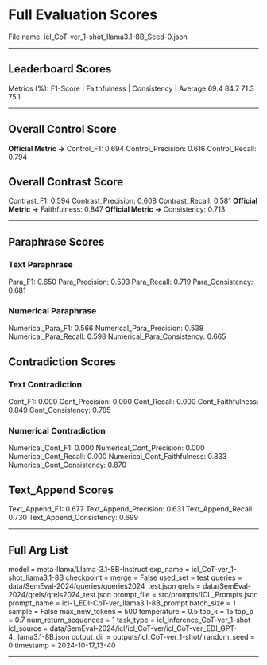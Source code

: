 # Full Evaluation Scores

File name: icl_CoT-ver_1-shot_llama3.1-8B_Seed-0.json


---

## Leaderboard Scores

Metrics (%): F1-Score | Faithfulness | Consistency | Average
                69.4        84.7          71.3        75.1

---

## Overall Control Score

**Official Metric ->** Control_F1: 0.694
Control_Precision: 0.616
Control_Recall: 0.794

## Overall Contrast Score

Contrast_F1: 0.594
Contrast_Precision: 0.608
Contrast_Recall: 0.581
**Official Metric ->** Faithfulness: 0.847
**Official Metric ->** Consistency: 0.713

---


## Paraphrase Scores


### Text Paraphrase

Para_F1: 0.650
Para_Precision: 0.593
Para_Recall: 0.719
Para_Consistency: 0.681


### Numerical Paraphrase

Numerical_Para_F1: 0.566
Numerical_Para_Precision: 0.538
Numerical_Para_Recall: 0.598
Numerical_Para_Consistency: 0.665


## Contradiction Scores


### Text Contradiction

Cont_F1: 0.000
Cont_Precision: 0.000
Cont_Recall: 0.000
Cont_Faithfulness: 0.849
Cont_Consistency: 0.785


### Numerical Contradiction

Numerical_Cont_F1: 0.000
Numerical_Cont_Precision: 0.000
Numerical_Cont_Recall: 0.000
Numerical_Cont_Faithfulness: 0.833
Numerical_Cont_Consistency: 0.870


## Text_Append Scores

Text_Append_F1: 0.677
Text_Append_Precision: 0.631
Text_Append_Recall: 0.730
Text_Append_Consistency: 0.699

---

## Full Arg List

model = meta-llama/Llama-3.1-8B-Instruct
exp_name = icl_CoT-ver_1-shot_llama3.1-8B
checkpoint = 
merge = False
used_set = test
queries = data/SemEval-2024/queries/queries2024_test.json
qrels = data/SemEval-2024/qrels/qrels2024_test.json
prompt_file = src/prompts/ICL_Prompts.json
prompt_name = icl-1_EDI-CoT-ver_llama3.1-8B_prompt
batch_size = 1
sample = False
max_new_tokens = 500
temperature = 0.5
top_k = 15
top_p = 0.7
num_return_sequences = 1
task_type = icl_inference_CoT-ver_1-shot
icl_source = data/SemEval-2024/icl/icl_CoT-ver/icl_CoT-ver_EDI_GPT-4_llama3.1-8B.json
output_dir = outputs/icl_CoT-ver_1-shot/
random_seed = 0
timestamp = 2024-10-17_13-40

---


